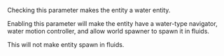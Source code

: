 Checking this parameter makes the entity a water entity.

Enabling this parameter will make the entity have a water-type navigator, 
water motion controller, and allow world spawner to spawn it in fluids.

This will not make entity spawn in fluids.